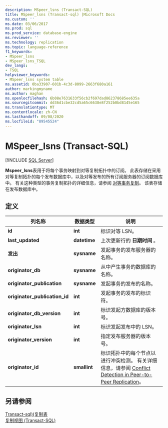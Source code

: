 ```yaml
---
description: MSpeer_lsns (Transact-SQL)
title: MSpeer_lsns (Transact-sql) |Microsoft Docs
ms.custom: ''
ms.date: 03/06/2017
ms.prod: sql
ms.prod_service: database-engine
ms.reviewer: ''
ms.technology: replication
ms.topic: language-reference
f1_keywords:
- MSpeer_lsns
- MSpeer_lsns_TSQL
dev_langs:
- TSQL
helpviewer_keywords:
- MSpeer_lsns system table
ms.assetid: 0ba33907-601b-4c3d-8099-2663f680a161
author: markingmyname
ms.author: maghan
ms.openlocfilehash: 6b08e7631633f56cb2f697dad862378685ee635a
ms.sourcegitcommit: dd36d1cbe32cd5a65c6638e8f252b0bd8145e165
ms.translationtype: MT
ms.contentlocale: zh-CN
ms.lasthandoff: 09/08/2020
ms.locfileid: "89545524"
---
```

# <a name="mspeer_lsns-transact-sql"></a>MSpeer_lsns (Transact-SQL)
[!INCLUDE [SQL Server](../../includes/applies-to-version/sqlserver.md)]

  **Mspeer_lsns**表用于将每个事务映射到对等复制拓扑中的订阅。 此表存储在采用对等复制拓扑的每个发布数据库中，以及对等发布的所有订阅服务器的订阅数据库中。 有关这种类型的事务复制拓扑的详细信息，请参阅 [对等事务复制](../../relational-databases/replication/transactional/peer-to-peer-transactional-replication.md)。 该表存储在发布数据库中。  
  
## <a name="definition"></a>定义  
  
|列名称|数据类型|说明|  
|-----------------|---------------|-----------------|  
|**id**|**int**|标识对等 LSN。|  
|**last_updated**|**datetime**|上次更新行的 **日期时间** 。|  
|**发出**|**sysname**|发起事务的发布服务器的名称。|  
|**originator_db**|**sysname**|从中产生事务的数据库的名称。|  
|**originator_publication**|**sysname**|发起事务的发布的名称。|  
|**originator_publication_id**|**int**|发起事务的发布的标识符。|  
|**originator_db_version**|**int**|标识发起方数据库的版本号。|  
|**originator_lsn**|**int**|标识发起发布中的 LSN。|  
|**originator_version**|**int**|指定发布服务器的版本号。|  
|**originator_id**|**smallint**|标识拓扑中的每个节点以进行冲突检测。 有关详细信息，请参阅 [Conflict Detection in Peer-to-Peer Replication](../../relational-databases/replication/transactional/peer-to-peer-conflict-detection-in-peer-to-peer-replication.md)。|  
  
## <a name="see-also"></a>另请参阅  
 [Transact-sql&#41;&#40;复制表 ](../../relational-databases/system-tables/replication-tables-transact-sql.md)   
 [复制视图 (Transact-SQL)](../../relational-databases/system-views/replication-views-transact-sql.md)  
  
  
